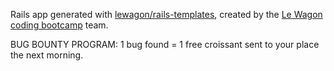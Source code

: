 Rails app generated with [lewagon/rails-templates](https://github.com/lewagon/rails-templates), created by the [Le Wagon coding bootcamp](https://www.lewagon.com) team.

BUG BOUNTY PROGRAM: 1 bug found = 1 free croissant sent to your place the next morning.
